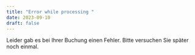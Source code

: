 ```yaml
---
title: "Error while processing "
date: 2023-09-10
draft: false
---
```


Leider gab es bei Ihrer Buchung einen Fehler.
Bitte versuchen Sie später noch einmal.
